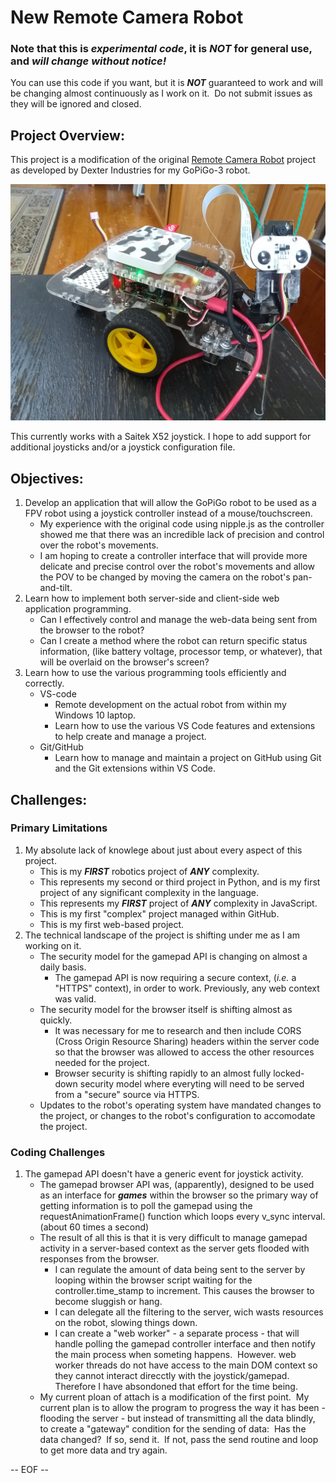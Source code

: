 # New Remote Camera Robot
### Note that this is *experimental code*, it is *NOT* for general use, and *will change without notice!*
You can use this code if you want, but it is ***NOT*** guaranteed to work and will be changing almost continuously as I work on it.&nbsp; Do not submit issues as they will be ignored and closed.

## Project Overview:

This project is a modification of the original [Remote Camera Robot](https://https://github.com/DexterInd/GoPiGo3/tree/master/Projects/RemoteCameraRobot) project as developed by Dexter Industries for my GoPiGo-3 robot.

![](assets/20220108_203104_img1.jpg)

This currently works with a Saitek X52 joystick.  I hope to add support for
additional joysticks and/or a joystick configuration file.

## Objectives:

1. Develop an application that will allow the GoPiGo robot to be used as a FPV robot using a joystick controller instead of a mouse/touchscreen.
   * My experience with the original code using nipple.js as the controller showed me that there was an incredible lack of precision and control over the robot's movements.
   * I am hoping to create a controller interface that will provide more delicate and precise control over the robot's movements and allow the POV to be changed by moving the camera on the robot's pan-and-tilt.
2. Learn how to implement both server-side and client-side web application programming.
   * Can I effectively control and manage the web-data being sent from the browser to the robot?
   * Can I create a method where the robot can return specific status information, (like battery voltage, processor temp, or whatever), that will be overlaid on the browser's screen?
3. Learn how to use the various programming tools efficiently and correctly.
   * VS-code
      * Remote development on the actual robot from within my Windows 10 laptop.
      * Learn how to use the various VS Code features and extensions to help create and manage a project.
   * Git/GitHub
      * Learn how to manage and maintain a project on GitHub using Git and the Git extensions within VS Code.

## Challenges:

### Primary Limitations

1. My absolute lack of knowlege about just about every aspect of this project.
   * This is my ***FIRST*** robotics project of ***ANY*** complexity.
   * This represents my second or third project in Python, and is my first project of any significant complexity in the language.
   * This represents my ***FIRST*** project of ***ANY*** complexity in JavaScript.
   * This is my first "complex" project managed within GitHub.
   * This is my first web-based project.
2. The technical landscape of the project is shifting under me as I am working on it.
   * The security model for the gamepad API is changing on almost a daily basis.
      * The gamepad API is now requiring a secure context, (*i.e.* a "HTTPS" context), in order to work.  Previously, any web context was valid.
   * The security model for the browser itself is shifting almost as quickly.
      * It was necessary for me to research and then include CORS (Cross Origin Resource Sharing) headers within the server code so that the browser was allowed to access the other resources needed for the project.
      * Browser security is shifting rapidly to an almost fully locked-down security model where everyting will need to be served from a "secure" source via HTTPS.
   * Updates to the robot's operating system have mandated changes to the project, or changes to the robot's configuration to accomodate the project.

### Coding Challenges

1. The gamepad API doesn't have a generic event for joystick activity.
   * The gamepad browser API was, (apparently), designed to be used as an interface for ***games*** within the browser so the primary way of getting information is to poll the gamepad using the requestAnimationFrame() function which loops every v_sync interval. (about 60 times a second)
   * The result of all this is that it is very difficult to manage gamepad activity in a server-based context as the server gets flooded with responses from the browser.
      * I can regulate the amount of data being sent to the server by looping within the browser script waiting for the controller.time_stamp to increment.  This causes the browser to become sluggish or hang.
      * I can delegate all the filtering to the server, wich wasts resources on the robot, slowing things down.
      * I can create a "web worker" - a separate process - that will handle polling the gamepad controller interface and then notify the main process when someting happens.&nbsp; However. web worker threads do not have access to the main DOM context so they cannot interact direcctly with the joystick/gamepad.&nbsp; Therefore I have absondoned that effort for the time being.
    *  My current ploan of attach is a modification of the first point.&nbsp; My current plan is to allow the program to progress the way it has been - flooding the server - but instead of transmitting all the data blindly, to create a "gateway" condition for the sending of data:&nbsp; Has the data changed?&nbsp; If so, send it.&nbsp; If not, pass the send routine and loop to get more data and try again.

-- EOF --
